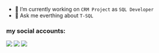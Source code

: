 
- 🔭 I’m currently working on `CRM Project` as `SQL Developer`
- 💬 Ask me everthing about `T-SQL`

### my social accounts:
<a href="https://www.linkedin.com/in/karcanozbal/"><img src="https://img.shields.io/badge/linkedin-karcanozbal-a?style=for-the-badge&logo=linkedin&labelColor=blue&color=gray"></a>
<a href="https://www.patreon.com/karcan"><img src="https://img.shields.io/badge/medium-karcanozbal-a?style=for-the-badge&logo=medium&&logoColor=white&labelColor=black&color=gray"></a>
<a href="https://www.patreon.com/karcan"><img src="https://img.shields.io/badge/patreon-karcan-a?style=for-the-badge&logo=patreon&&logoColor=white&labelColor=orange&color=gray"></a>

